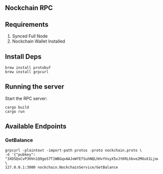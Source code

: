 ## Nockchain RPC

## Requirements
1. Synced Full Node
2. Nockchain Wallet Installed

## Install Deps
```
brew install protobuf
brew install grpcurl

```

## Running the server
Start the RPC server:

```
cargo build
cargo run
```

## Available Endpoints

### GetBalance

```
grpcurl -plaintext -import-path protos -proto nockchain.proto \
-d '{"pubkey": "3XDSQxCvP3HVn1Q9geS7T1WBGqxAAJoWfEfSuhNQLhHvYVxyX5xJtKRLhbve2MUuX1LjowfCdM8iPo1sF14VV7Y4kGm1DqP1fCnKAViD1JecQukTSufVkcGVVTeHdfDvDs1u"}' \
127.0.0.1:3000 nockchain.NockchainService/GetBalance
```
